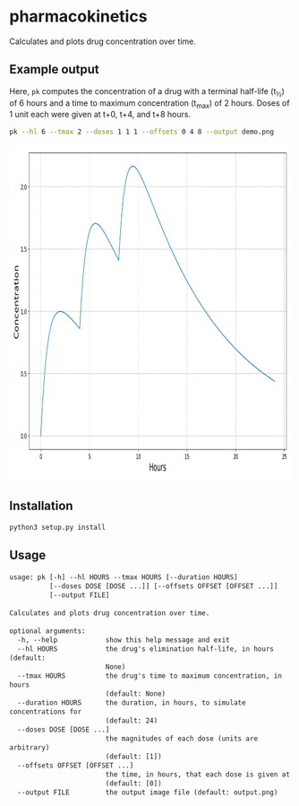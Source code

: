 pharmacokinetics
================

Calculates and plots drug concentration over time.

Example output
--------------

Here, `pk` computes the concentration of a drug with a terminal half-life (t<sub>½</sub>) of 6 hours and a time to maximum concentration (t<sub>max</sub>) of 2 hours. Doses of 1 unit each were given at t+0, t+4, and t+8 hours.

```bash
pk --hl 6 --tmax 2 --doses 1 1 1 --offsets 0 4 8 --output demo.png
```

<img src="demo.png" width="900" height="600">

Installation
------------

```bash
python3 setup.py install
```

Usage
-----

```
usage: pk [-h] --hl HOURS --tmax HOURS [--duration HOURS]
          [--doses DOSE [DOSE ...]] [--offsets OFFSET [OFFSET ...]]
          [--output FILE]

Calculates and plots drug concentration over time.

optional arguments:
  -h, --help            show this help message and exit
  --hl HOURS            the drug's elimination half-life, in hours (default:
                        None)
  --tmax HOURS          the drug's time to maximum concentration, in hours
                        (default: None)
  --duration HOURS      the duration, in hours, to simulate concentrations for
                        (default: 24)
  --doses DOSE [DOSE ...]
                        the magnitudes of each dose (units are arbitrary)
                        (default: [1])
  --offsets OFFSET [OFFSET ...]
                        the time, in hours, that each dose is given at
                        (default: [0])
  --output FILE         the output image file (default: output.png)
```
